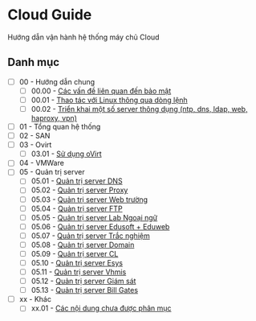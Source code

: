 # Cloud Guide
Hướng dẫn vận hành hệ thống máy chủ Cloud

## Danh mục

 - [ ] 00 - Hướng dẫn chung
   - [ ] 00.00 - [Các vấn đề liên quan đến bảo mật](00_00_security.md)
   - [ ] 00.01 - [Thao tác với Linux thông qua dòng lệnh](00_01_linux.md)
   - [ ] 00.02 - [Triển khai một số server thông dụng (ntp, dns, ldap, web, haproxy, vpn)](00_02_linux_server.md)
 - [ ] 01 - Tổng quan hệ thống
 - [ ] 02 - SAN
 - [ ] 03 - Ovirt
   - [ ] 03.01 - [Sử dụng oVirt](03_01_su_dung.md)
 - [ ] 04 - VMWare
 - [ ] 05 - Quản trị server
   - [ ] 05.01 - [Quản trị server DNS](05_01_dns.md)
   - [ ] 05.02 - [Quản trị server Proxy](05_02_proxy.md)
   - [ ] 05.03 - [Quản trị server Web trường](05_03_web.md)
   - [ ] 05.04 - [Quản trị server FTP](05_04_ftp.md)
   - [ ] 05.05 - [Quản trị server Lab Ngoại ngữ](05_05_smartclass.md)
   - [ ] 05.06 - [Quản trị server Edusoft + Eduweb](05_06_edu.md)
   - [ ] 05.07 - [Quản trị server Trắc nghiệm](05_07_testpro.md)
   - [ ] 05.08 - [Quản trị server Domain](05_08_domain.md)
   - [ ] 05.09 - [Quản trị server CL](05_09_cl.md)
   - [ ] 05.10 - [Quản trị server Esys](05_10_esys.md)
   - [ ] 05.11 - [Quản trị server Vhmis](05_11_vhmis.md)
   - [ ] 05.12 - [Quản trị server Giám sát](05_12_nagios.md)
   - [ ] 05.13 - [Quản trị server Bill Gates](05_13_billgates.md)
 - [ ] xx - Khác
   - [ ] xx.01 - [Các nội dung chưa được phân mục](xx_xx_unclassified.md)
